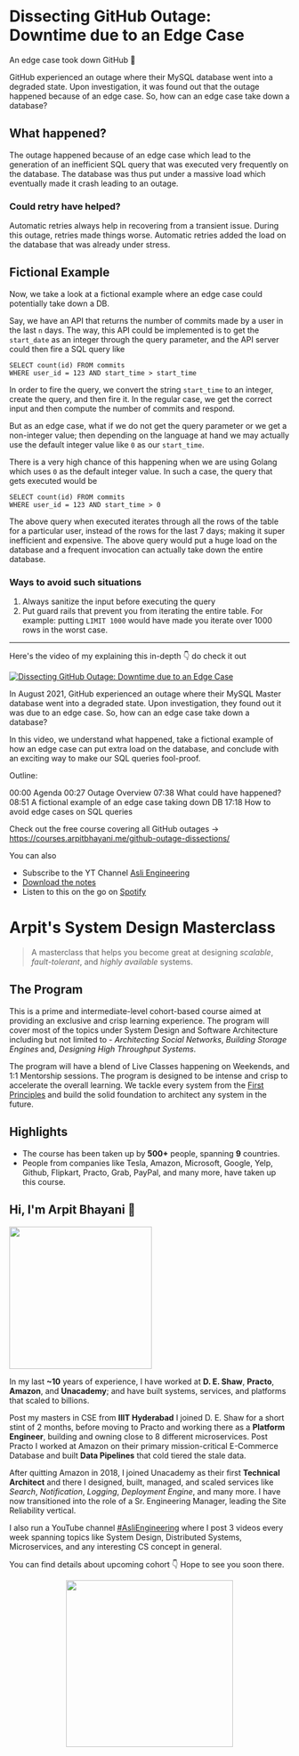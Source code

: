 Dissecting GitHub Outage: Downtime due to an Edge Case
===


An edge case took down GitHub 🤯

GitHub experienced an outage where their MySQL database went into a degraded state. Upon investigation, it was found out that the outage happened because of an edge case. So, how can an edge case take down a database?

## What happened?

The outage happened because of an edge case which lead to the generation of an inefficient SQL query that was executed very frequently on the database. The database was thus put under a massive load which eventually made it crash leading to an outage.

### Could retry have helped?

Automatic retries always help in recovering from a transient issue. During this outage, retries made things worse. Automatic retries added the load on the database that was already under stress.

## Fictional Example

Now, we take a look at a fictional example where an edge case could potentially take down a DB.

Say, we have an API that returns the number of commits made by a user in the last `n` days. The way, this API could be implemented is to get the `start_date` as an integer through the query parameter, and the API server could then fire a SQL query like

```
SELECT count(id) FROM commits
WHERE user_id = 123 AND start_time > start_time
```

In order to fire the query, we convert the string `start_time` to an integer, create the query, and then fire it. In the regular case, we get the correct input and then compute the number of commits and respond.

But as an edge case, what if we do not get the query parameter or we get a non-integer value; then depending on the language at hand we may actually use the default integer value like `0` as our `start_time`.

There is a very high chance of this happening when we are using Golang which uses `0` as the default integer value. In such a case, the query that gets executed would be

```
SELECT count(id) FROM commits
WHERE user_id = 123 AND start_time > 0
```

  
The above query when executed iterates through all the rows of the table for a particular user, instead of the rows for the last 7 days; making it super inefficient and expensive. The above query would put a huge load on the database and a frequent invocation can actually take down the entire database.

### Ways to avoid such situations

1. Always sanitize the input before executing the query
2. Put guard rails that prevent you from iterating the entire table. For example: putting `LIMIT 1000` would have made you iterate over 1000 rows in the worst case.
<hr />


<p>Here's the video of my explaining this in-depth 👇‍ do check it out</p>

[![Dissecting GitHub Outage: Downtime due to an Edge Case](https://i.ytimg.com/vi/iqapVyfoFqc/mqdefault.jpg)](https://www.youtube.com/watch?v=iqapVyfoFqc)

In August 2021, GitHub experienced an outage where their MySQL Master database went into a degraded state. Upon investigation, they found out it was due to an edge case. So, how can an edge case take down a database?

In this video, we understand what happened, take a fictional example of how an edge case can put extra load on the database, and conclude with an exciting way to make our SQL queries fool-proof.

Outline:

00:00 Agenda
00:27 Outage Overview
07:38 What could have happened?
08:51 A fictional example of an edge case taking down DB
17:18 How to avoid edge cases on SQL queries

Check out the free course covering all GitHub outages →  https://courses.arpitbhayani.me/github-outage-dissections/

You can also
 - Subscribe to the YT Channel [Asli Engineering](https://youtube.com/c/ArpitBhayani)
 - [Download the notes](https://drive.google.com/file/d/1PI302Cvutu8LJKmZu7fiIVOAqRhiSMek/view?usp=sharing)
 - Listen to this on the go on [Spotify](https://open.spotify.com/show/7qMoamm2iZQrsPVm6IQLoD)

# Arpit's System Design Masterclass

> A masterclass that helps you become great at designing _scalable_, _fault-tolerant_, and _highly available_ systems.

## The Program

This is a prime and intermediate-level cohort-based course aimed at providing an exclusive and crisp learning experience. The program will cover most of the topics under System Design and Software Architecture including but not limited to - _Architecting Social Networks_, _Building Storage Engines_ and, _Designing High Throughput Systems_.

The program will have a blend of Live Classes happening on Weekends, and 1:1 Mentorship sessions. The program is designed to be intense and crisp to accelerate the overall learning. We tackle every system from the [First Principles](https://en.wikipedia.org/wiki/First_principle) and build the solid foundation to architect any system in the future.


## Highlights

 - The course has been taken up by __500+__ people, spanning __9__ countries.
 - People from companies like Tesla, Amazon, Microsoft, Google, Yelp, Github, Flipkart, Practo, Grab, PayPal, and many more, have taken up this course.


## Hi, I'm Arpit Bhayani 👋

<img width="256px" src="https://arpitbhayani.me/static/img/arpit.jpg" />

In my last **~10** years of experience, I have worked at **D. E. Shaw**, **Practo**, **Amazon**, and **Unacademy**; and have built systems, services, and platforms that scaled to billions.

Post my masters in CSE from **IIIT Hyderabad** I joined D. E. Shaw for a short stint of 2 months, before moving to Practo and working there as a **Platform Engineer**, building and owning close to 8 different microservices. Post Practo I worked at Amazon on their primary mission-critical E-Commerce Database and built **Data Pipelines** that cold tiered the stale data.

After quitting Amazon in 2018, I joined Unacademy as their first **Technical Architect** and there I designed, built, managed, and scaled services like _Search_, _Notification_, _Logging_, _Deployment Engine_, and many more. I have now transitioned into the role of a Sr. Engineering Manager, leading the Site Reliability vertical.

I also run a YouTube channel [#AsliEngineering](https://www.youtube.com/c/ArpitBhayani) where I post 3 videos every week spanning topics like System Design, Distributed Systems, Microservices, and any interesting CS concept in general.

You can find details about upcoming cohort 👇‍ Hope to see you soon there.

<center>
<a target="_blank" href="https://arpitbhayani.me/masterclass">
<img src="https://user-images.githubusercontent.com/4745789/137859181-d4499cf4-ce65-4466-8b88-a078ece0f081.PNG" width="300px" />
</a>
</center>